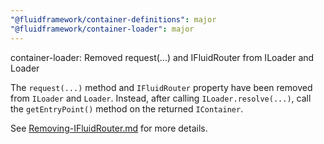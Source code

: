 ```yaml
---
"@fluidframework/container-definitions": major
"@fluidframework/container-loader": major
---
```


container-loader: Removed request(...) and IFluidRouter from ILoader and Loader

The `request(...)` method and `IFluidRouter` property have been removed from `ILoader` and `Loader`. Instead, after
calling `ILoader.resolve(...)`, call the `getEntryPoint()` method on the returned `IContainer`.

See
[Removing-IFluidRouter.md](https://github.com/microsoft/FluidFramework/blob/main/packages/common/core-interfaces/Removing-IFluidRouter.md)
for more details.
